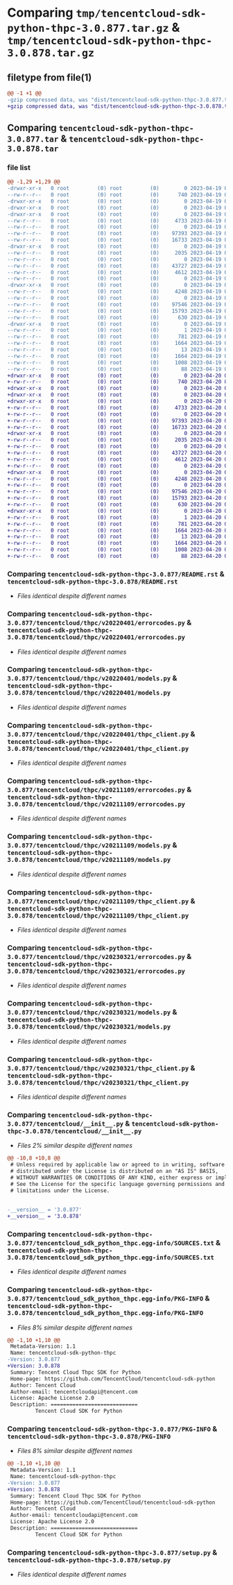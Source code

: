 # Comparing `tmp/tencentcloud-sdk-python-thpc-3.0.877.tar.gz` & `tmp/tencentcloud-sdk-python-thpc-3.0.878.tar.gz`

## filetype from file(1)

```diff
@@ -1 +1 @@
-gzip compressed data, was "dist/tencentcloud-sdk-python-thpc-3.0.877.tar", last modified: Wed Apr 19 09:38:22 2023, max compression
+gzip compressed data, was "dist/tencentcloud-sdk-python-thpc-3.0.878.tar", last modified: Thu Apr 20 00:49:42 2023, max compression
```

## Comparing `tencentcloud-sdk-python-thpc-3.0.877.tar` & `tencentcloud-sdk-python-thpc-3.0.878.tar`

### file list

```diff
@@ -1,29 +1,29 @@
-drwxr-xr-x   0 root         (0) root         (0)        0 2023-04-19 09:38:22.000000 tencentcloud-sdk-python-thpc-3.0.877/
--rw-r--r--   0 root         (0) root         (0)      740 2023-04-19 09:38:22.000000 tencentcloud-sdk-python-thpc-3.0.877/README.rst
-drwxr-xr-x   0 root         (0) root         (0)        0 2023-04-19 09:38:22.000000 tencentcloud-sdk-python-thpc-3.0.877/tencentcloud/
-drwxr-xr-x   0 root         (0) root         (0)        0 2023-04-19 09:38:22.000000 tencentcloud-sdk-python-thpc-3.0.877/tencentcloud/thpc/
-drwxr-xr-x   0 root         (0) root         (0)        0 2023-04-19 09:38:22.000000 tencentcloud-sdk-python-thpc-3.0.877/tencentcloud/thpc/v20220401/
--rw-r--r--   0 root         (0) root         (0)     4733 2023-04-19 09:38:22.000000 tencentcloud-sdk-python-thpc-3.0.877/tencentcloud/thpc/v20220401/errorcodes.py
--rw-r--r--   0 root         (0) root         (0)        0 2023-04-19 09:38:22.000000 tencentcloud-sdk-python-thpc-3.0.877/tencentcloud/thpc/v20220401/__init__.py
--rw-r--r--   0 root         (0) root         (0)    97393 2023-04-19 09:38:22.000000 tencentcloud-sdk-python-thpc-3.0.877/tencentcloud/thpc/v20220401/models.py
--rw-r--r--   0 root         (0) root         (0)    16733 2023-04-19 09:38:22.000000 tencentcloud-sdk-python-thpc-3.0.877/tencentcloud/thpc/v20220401/thpc_client.py
-drwxr-xr-x   0 root         (0) root         (0)        0 2023-04-19 09:38:22.000000 tencentcloud-sdk-python-thpc-3.0.877/tencentcloud/thpc/v20211109/
--rw-r--r--   0 root         (0) root         (0)     2035 2023-04-19 09:38:22.000000 tencentcloud-sdk-python-thpc-3.0.877/tencentcloud/thpc/v20211109/errorcodes.py
--rw-r--r--   0 root         (0) root         (0)        0 2023-04-19 09:38:22.000000 tencentcloud-sdk-python-thpc-3.0.877/tencentcloud/thpc/v20211109/__init__.py
--rw-r--r--   0 root         (0) root         (0)    43727 2023-04-19 09:38:22.000000 tencentcloud-sdk-python-thpc-3.0.877/tencentcloud/thpc/v20211109/models.py
--rw-r--r--   0 root         (0) root         (0)     4612 2023-04-19 09:38:22.000000 tencentcloud-sdk-python-thpc-3.0.877/tencentcloud/thpc/v20211109/thpc_client.py
--rw-r--r--   0 root         (0) root         (0)        0 2023-04-19 09:38:22.000000 tencentcloud-sdk-python-thpc-3.0.877/tencentcloud/thpc/__init__.py
-drwxr-xr-x   0 root         (0) root         (0)        0 2023-04-19 09:38:22.000000 tencentcloud-sdk-python-thpc-3.0.877/tencentcloud/thpc/v20230321/
--rw-r--r--   0 root         (0) root         (0)     4248 2023-04-19 09:38:22.000000 tencentcloud-sdk-python-thpc-3.0.877/tencentcloud/thpc/v20230321/errorcodes.py
--rw-r--r--   0 root         (0) root         (0)        0 2023-04-19 09:38:22.000000 tencentcloud-sdk-python-thpc-3.0.877/tencentcloud/thpc/v20230321/__init__.py
--rw-r--r--   0 root         (0) root         (0)    97546 2023-04-19 09:38:22.000000 tencentcloud-sdk-python-thpc-3.0.877/tencentcloud/thpc/v20230321/models.py
--rw-r--r--   0 root         (0) root         (0)    15793 2023-04-19 09:38:22.000000 tencentcloud-sdk-python-thpc-3.0.877/tencentcloud/thpc/v20230321/thpc_client.py
--rw-r--r--   0 root         (0) root         (0)      630 2023-04-19 09:38:22.000000 tencentcloud-sdk-python-thpc-3.0.877/tencentcloud/__init__.py
-drwxr-xr-x   0 root         (0) root         (0)        0 2023-04-19 09:38:22.000000 tencentcloud-sdk-python-thpc-3.0.877/tencentcloud_sdk_python_thpc.egg-info/
--rw-r--r--   0 root         (0) root         (0)        1 2023-04-19 09:38:22.000000 tencentcloud-sdk-python-thpc-3.0.877/tencentcloud_sdk_python_thpc.egg-info/dependency_links.txt
--rw-r--r--   0 root         (0) root         (0)      781 2023-04-19 09:38:22.000000 tencentcloud-sdk-python-thpc-3.0.877/tencentcloud_sdk_python_thpc.egg-info/SOURCES.txt
--rw-r--r--   0 root         (0) root         (0)     1664 2023-04-19 09:38:22.000000 tencentcloud-sdk-python-thpc-3.0.877/tencentcloud_sdk_python_thpc.egg-info/PKG-INFO
--rw-r--r--   0 root         (0) root         (0)       13 2023-04-19 09:38:22.000000 tencentcloud-sdk-python-thpc-3.0.877/tencentcloud_sdk_python_thpc.egg-info/top_level.txt
--rw-r--r--   0 root         (0) root         (0)     1664 2023-04-19 09:38:22.000000 tencentcloud-sdk-python-thpc-3.0.877/PKG-INFO
--rw-r--r--   0 root         (0) root         (0)     1008 2023-04-19 09:38:22.000000 tencentcloud-sdk-python-thpc-3.0.877/setup.py
--rw-r--r--   0 root         (0) root         (0)       88 2023-04-19 09:38:22.000000 tencentcloud-sdk-python-thpc-3.0.877/setup.cfg
+drwxr-xr-x   0 root         (0) root         (0)        0 2023-04-20 00:49:42.000000 tencentcloud-sdk-python-thpc-3.0.878/
+-rw-r--r--   0 root         (0) root         (0)      740 2023-04-20 00:49:42.000000 tencentcloud-sdk-python-thpc-3.0.878/README.rst
+drwxr-xr-x   0 root         (0) root         (0)        0 2023-04-20 00:49:42.000000 tencentcloud-sdk-python-thpc-3.0.878/tencentcloud/
+drwxr-xr-x   0 root         (0) root         (0)        0 2023-04-20 00:49:42.000000 tencentcloud-sdk-python-thpc-3.0.878/tencentcloud/thpc/
+drwxr-xr-x   0 root         (0) root         (0)        0 2023-04-20 00:49:42.000000 tencentcloud-sdk-python-thpc-3.0.878/tencentcloud/thpc/v20220401/
+-rw-r--r--   0 root         (0) root         (0)     4733 2023-04-20 00:49:42.000000 tencentcloud-sdk-python-thpc-3.0.878/tencentcloud/thpc/v20220401/errorcodes.py
+-rw-r--r--   0 root         (0) root         (0)        0 2023-04-20 00:49:42.000000 tencentcloud-sdk-python-thpc-3.0.878/tencentcloud/thpc/v20220401/__init__.py
+-rw-r--r--   0 root         (0) root         (0)    97393 2023-04-20 00:49:42.000000 tencentcloud-sdk-python-thpc-3.0.878/tencentcloud/thpc/v20220401/models.py
+-rw-r--r--   0 root         (0) root         (0)    16733 2023-04-20 00:49:42.000000 tencentcloud-sdk-python-thpc-3.0.878/tencentcloud/thpc/v20220401/thpc_client.py
+drwxr-xr-x   0 root         (0) root         (0)        0 2023-04-20 00:49:42.000000 tencentcloud-sdk-python-thpc-3.0.878/tencentcloud/thpc/v20211109/
+-rw-r--r--   0 root         (0) root         (0)     2035 2023-04-20 00:49:42.000000 tencentcloud-sdk-python-thpc-3.0.878/tencentcloud/thpc/v20211109/errorcodes.py
+-rw-r--r--   0 root         (0) root         (0)        0 2023-04-20 00:49:42.000000 tencentcloud-sdk-python-thpc-3.0.878/tencentcloud/thpc/v20211109/__init__.py
+-rw-r--r--   0 root         (0) root         (0)    43727 2023-04-20 00:49:42.000000 tencentcloud-sdk-python-thpc-3.0.878/tencentcloud/thpc/v20211109/models.py
+-rw-r--r--   0 root         (0) root         (0)     4612 2023-04-20 00:49:42.000000 tencentcloud-sdk-python-thpc-3.0.878/tencentcloud/thpc/v20211109/thpc_client.py
+-rw-r--r--   0 root         (0) root         (0)        0 2023-04-20 00:49:42.000000 tencentcloud-sdk-python-thpc-3.0.878/tencentcloud/thpc/__init__.py
+drwxr-xr-x   0 root         (0) root         (0)        0 2023-04-20 00:49:42.000000 tencentcloud-sdk-python-thpc-3.0.878/tencentcloud/thpc/v20230321/
+-rw-r--r--   0 root         (0) root         (0)     4248 2023-04-20 00:49:42.000000 tencentcloud-sdk-python-thpc-3.0.878/tencentcloud/thpc/v20230321/errorcodes.py
+-rw-r--r--   0 root         (0) root         (0)        0 2023-04-20 00:49:42.000000 tencentcloud-sdk-python-thpc-3.0.878/tencentcloud/thpc/v20230321/__init__.py
+-rw-r--r--   0 root         (0) root         (0)    97546 2023-04-20 00:49:42.000000 tencentcloud-sdk-python-thpc-3.0.878/tencentcloud/thpc/v20230321/models.py
+-rw-r--r--   0 root         (0) root         (0)    15793 2023-04-20 00:49:42.000000 tencentcloud-sdk-python-thpc-3.0.878/tencentcloud/thpc/v20230321/thpc_client.py
+-rw-r--r--   0 root         (0) root         (0)      630 2023-04-20 00:49:42.000000 tencentcloud-sdk-python-thpc-3.0.878/tencentcloud/__init__.py
+drwxr-xr-x   0 root         (0) root         (0)        0 2023-04-20 00:49:42.000000 tencentcloud-sdk-python-thpc-3.0.878/tencentcloud_sdk_python_thpc.egg-info/
+-rw-r--r--   0 root         (0) root         (0)        1 2023-04-20 00:49:42.000000 tencentcloud-sdk-python-thpc-3.0.878/tencentcloud_sdk_python_thpc.egg-info/dependency_links.txt
+-rw-r--r--   0 root         (0) root         (0)      781 2023-04-20 00:49:42.000000 tencentcloud-sdk-python-thpc-3.0.878/tencentcloud_sdk_python_thpc.egg-info/SOURCES.txt
+-rw-r--r--   0 root         (0) root         (0)     1664 2023-04-20 00:49:42.000000 tencentcloud-sdk-python-thpc-3.0.878/tencentcloud_sdk_python_thpc.egg-info/PKG-INFO
+-rw-r--r--   0 root         (0) root         (0)       13 2023-04-20 00:49:42.000000 tencentcloud-sdk-python-thpc-3.0.878/tencentcloud_sdk_python_thpc.egg-info/top_level.txt
+-rw-r--r--   0 root         (0) root         (0)     1664 2023-04-20 00:49:42.000000 tencentcloud-sdk-python-thpc-3.0.878/PKG-INFO
+-rw-r--r--   0 root         (0) root         (0)     1008 2023-04-20 00:49:42.000000 tencentcloud-sdk-python-thpc-3.0.878/setup.py
+-rw-r--r--   0 root         (0) root         (0)       88 2023-04-20 00:49:42.000000 tencentcloud-sdk-python-thpc-3.0.878/setup.cfg
```

### Comparing `tencentcloud-sdk-python-thpc-3.0.877/README.rst` & `tencentcloud-sdk-python-thpc-3.0.878/README.rst`

 * *Files identical despite different names*

### Comparing `tencentcloud-sdk-python-thpc-3.0.877/tencentcloud/thpc/v20220401/errorcodes.py` & `tencentcloud-sdk-python-thpc-3.0.878/tencentcloud/thpc/v20220401/errorcodes.py`

 * *Files identical despite different names*

### Comparing `tencentcloud-sdk-python-thpc-3.0.877/tencentcloud/thpc/v20220401/models.py` & `tencentcloud-sdk-python-thpc-3.0.878/tencentcloud/thpc/v20220401/models.py`

 * *Files identical despite different names*

### Comparing `tencentcloud-sdk-python-thpc-3.0.877/tencentcloud/thpc/v20220401/thpc_client.py` & `tencentcloud-sdk-python-thpc-3.0.878/tencentcloud/thpc/v20220401/thpc_client.py`

 * *Files identical despite different names*

### Comparing `tencentcloud-sdk-python-thpc-3.0.877/tencentcloud/thpc/v20211109/errorcodes.py` & `tencentcloud-sdk-python-thpc-3.0.878/tencentcloud/thpc/v20211109/errorcodes.py`

 * *Files identical despite different names*

### Comparing `tencentcloud-sdk-python-thpc-3.0.877/tencentcloud/thpc/v20211109/models.py` & `tencentcloud-sdk-python-thpc-3.0.878/tencentcloud/thpc/v20211109/models.py`

 * *Files identical despite different names*

### Comparing `tencentcloud-sdk-python-thpc-3.0.877/tencentcloud/thpc/v20211109/thpc_client.py` & `tencentcloud-sdk-python-thpc-3.0.878/tencentcloud/thpc/v20211109/thpc_client.py`

 * *Files identical despite different names*

### Comparing `tencentcloud-sdk-python-thpc-3.0.877/tencentcloud/thpc/v20230321/errorcodes.py` & `tencentcloud-sdk-python-thpc-3.0.878/tencentcloud/thpc/v20230321/errorcodes.py`

 * *Files identical despite different names*

### Comparing `tencentcloud-sdk-python-thpc-3.0.877/tencentcloud/thpc/v20230321/models.py` & `tencentcloud-sdk-python-thpc-3.0.878/tencentcloud/thpc/v20230321/models.py`

 * *Files identical despite different names*

### Comparing `tencentcloud-sdk-python-thpc-3.0.877/tencentcloud/thpc/v20230321/thpc_client.py` & `tencentcloud-sdk-python-thpc-3.0.878/tencentcloud/thpc/v20230321/thpc_client.py`

 * *Files identical despite different names*

### Comparing `tencentcloud-sdk-python-thpc-3.0.877/tencentcloud/__init__.py` & `tencentcloud-sdk-python-thpc-3.0.878/tencentcloud/__init__.py`

 * *Files 2% similar despite different names*

```diff
@@ -10,8 +10,8 @@
 # Unless required by applicable law or agreed to in writing, software
 # distributed under the License is distributed on an "AS IS" BASIS,
 # WITHOUT WARRANTIES OR CONDITIONS OF ANY KIND, either express or implied.
 # See the License for the specific language governing permissions and
 # limitations under the License.
 
 
-__version__ = '3.0.877'
+__version__ = '3.0.878'
```

### Comparing `tencentcloud-sdk-python-thpc-3.0.877/tencentcloud_sdk_python_thpc.egg-info/SOURCES.txt` & `tencentcloud-sdk-python-thpc-3.0.878/tencentcloud_sdk_python_thpc.egg-info/SOURCES.txt`

 * *Files identical despite different names*

### Comparing `tencentcloud-sdk-python-thpc-3.0.877/tencentcloud_sdk_python_thpc.egg-info/PKG-INFO` & `tencentcloud-sdk-python-thpc-3.0.878/tencentcloud_sdk_python_thpc.egg-info/PKG-INFO`

 * *Files 8% similar despite different names*

```diff
@@ -1,10 +1,10 @@
 Metadata-Version: 1.1
 Name: tencentcloud-sdk-python-thpc
-Version: 3.0.877
+Version: 3.0.878
 Summary: Tencent Cloud Thpc SDK for Python
 Home-page: https://github.com/TencentCloud/tencentcloud-sdk-python
 Author: Tencent Cloud
 Author-email: tencentcloudapi@tencent.com
 License: Apache License 2.0
 Description: ============================
         Tencent Cloud SDK for Python
```

### Comparing `tencentcloud-sdk-python-thpc-3.0.877/PKG-INFO` & `tencentcloud-sdk-python-thpc-3.0.878/PKG-INFO`

 * *Files 8% similar despite different names*

```diff
@@ -1,10 +1,10 @@
 Metadata-Version: 1.1
 Name: tencentcloud-sdk-python-thpc
-Version: 3.0.877
+Version: 3.0.878
 Summary: Tencent Cloud Thpc SDK for Python
 Home-page: https://github.com/TencentCloud/tencentcloud-sdk-python
 Author: Tencent Cloud
 Author-email: tencentcloudapi@tencent.com
 License: Apache License 2.0
 Description: ============================
         Tencent Cloud SDK for Python
```

### Comparing `tencentcloud-sdk-python-thpc-3.0.877/setup.py` & `tencentcloud-sdk-python-thpc-3.0.878/setup.py`

 * *Files identical despite different names*

